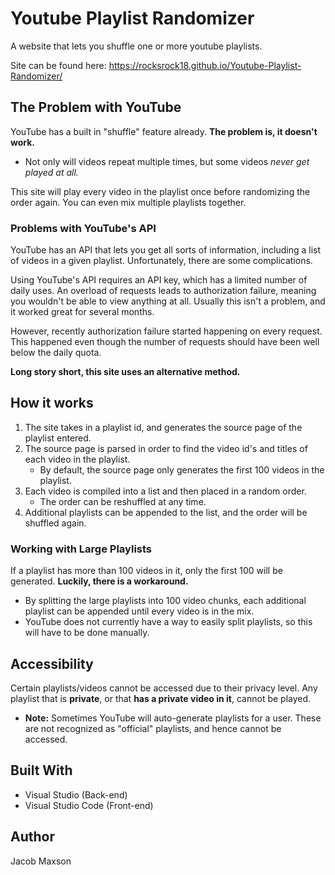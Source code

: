 # Youtube Playlist Randomizer

A website that lets you shuffle one or more youtube playlists.

Site can be found here: https://rocksrock18.github.io/Youtube-Playlist-Randomizer/

## The Problem with YouTube

YouTube has a built in "shuffle" feature already. **The problem is, it doesn't work.**
- Not only will videos repeat multiple times, but some videos *never get played at all.*

This site will play every video in the playlist once before randomizing the order again. You can even mix multiple playlists together.

### Problems with YouTube's API

YouTube has an API that lets you get all sorts of information, including a list of videos in a given playlist. Unfortunately, there are some complications.

Using YouTube's API requires an API key, which has a limited number of daily uses. An overload of requests leads to authorization failure, meaning you wouldn't be able to view anything at all. Usually this isn't a problem, and it worked great for several months.

However, recently authorization failure started happening on every request. This happened even though the number of requests should have been well below the daily quota.

**Long story short, this site uses an alternative method.**

## How it works

1. The site takes in a playlist id, and generates the source page of the playlist entered.
2. The source page is parsed in order to find the video id's and titles of each video in the playlist.
   - By default, the source page only generates the first 100 videos in the playlist.
3. Each video is compiled into a list and then placed in a random order.
   - The order can be reshuffled at any time.
4. Additional playlists can be appended to the list, and the order will be shuffled again.

### Working with Large Playlists

If a playlist has more than 100 videos in it, only the first 100 will be generated. **Luckily, there is a workaround.**

* By splitting the large playlists into 100 video chunks, each additional playlist can be appended until every video is in the mix.
* YouTube does not currently have a way to easily split playlists, so this will have to be done manually.

## Accessibility

Certain playlists/videos cannot be accessed due to their privacy level. Any playlist that is **private**,
or that **has a private video in it**, cannot be played.

* **Note:** Sometimes YouTube will auto-generate playlists for a user. These are not recognized as "official" playlists, and hence cannot
be accessed.

## Built With
* Visual Studio (Back-end)
* Visual Studio Code (Front-end)

## Author
Jacob Maxson
